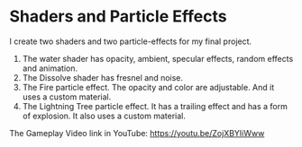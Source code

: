 # Shaders and Particle Effects

I create two shaders and two particle-effects for my final project.

1. The water shader has opacity, ambient, specular effects, random effects and animation.
2. The Dissolve shader has fresnel and noise.
3. The Fire particle effect. The opacity and color are adjustable. And it uses a custom material.
4. The Lightning Tree particle effect. It has a trailing effect and has a form of explosion. It also uses a custom material.

The Gameplay Video link in YouTube: https://youtu.be/ZojXBYIiWww